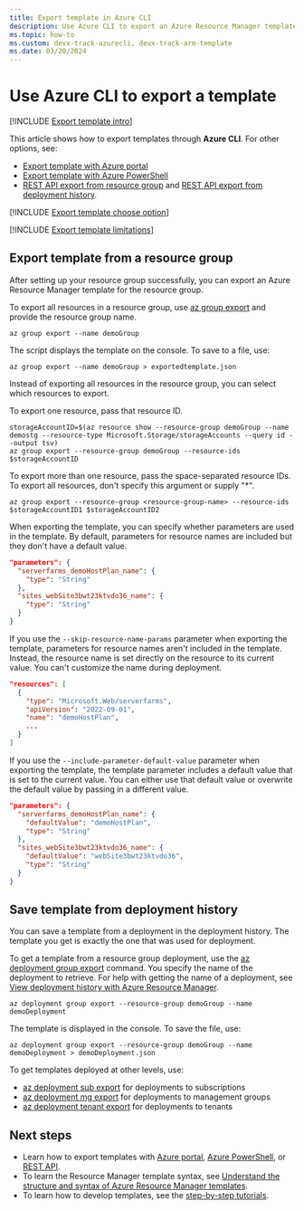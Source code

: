 ```yaml
---
title: Export template in Azure CLI
description: Use Azure CLI to export an Azure Resource Manager template from resources in your subscription.
ms.topic: how-to
ms.custom: devx-track-azurecli, devx-track-arm-template
ms.date: 03/20/2024
---
```


# Use Azure CLI to export a template

[!INCLUDE [Export template intro](../../../includes/resource-manager-export-template-intro.md)]

This article shows how to export templates through **Azure CLI**. For other options, see:

* [Export template with Azure portal](export-template-portal.md)
* [Export template with Azure PowerShell](export-template-powershell.md)
* [REST API export from resource group](/rest/api/resources/resourcegroups/exporttemplate) and [REST API export from deployment history](/rest/api/resources/deployments/export-template).

[!INCLUDE [Export template choose option](../../../includes/resource-manager-export-template-choose-option.md)]

[!INCLUDE [Export template limitations](../../../includes/resource-manager-export-template-limitations.md)]

## Export template from a resource group

After setting up your resource group successfully, you can export an Azure Resource Manager template for the resource group.

To export all resources in a resource group, use [az group export](/cli/azure/group#az-group-export) and provide the resource group name.

```azurecli-interactive
az group export --name demoGroup
```

The script displays the template on the console. To save to a file, use:

```azurecli-interactive
az group export --name demoGroup > exportedtemplate.json
```

Instead of exporting all resources in the resource group, you can select which resources to export.

To export one resource, pass that resource ID.

```azurecli-interactive
storageAccountID=$(az resource show --resource-group demoGroup --name demostg --resource-type Microsoft.Storage/storageAccounts --query id --output tsv)
az group export --resource-group demoGroup --resource-ids $storageAccountID
```

To export more than one resource, pass the space-separated resource IDs. To export all resources, don't specify this argument or supply "*".

```azurecli-interactive
az group export --resource-group <resource-group-name> --resource-ids $storageAccountID1 $storageAccountID2
```

When exporting the template, you can specify whether parameters are used in the template. By default, parameters for resource names are included but they don't have a default value.

```json
"parameters": {
  "serverfarms_demoHostPlan_name": {
    "type": "String"
  },
  "sites_webSite3bwt23ktvdo36_name": {
    "type": "String"
  }
}
```

If you use the `--skip-resource-name-params` parameter when exporting the template, parameters for resource names aren't included in the template. Instead, the resource name is set directly on the resource to its current value. You can't customize the name during deployment.

```json
"resources": [
  {
    "type": "Microsoft.Web/serverfarms",
    "apiVersion": "2022-09-01",
    "name": "demoHostPlan",
    ...
  }
]
```

If you use the `--include-parameter-default-value` parameter when exporting the template, the template parameter includes a default value that is set to the current value. You can either use that default value or overwrite the default value by passing in a different value.

```json
"parameters": {
  "serverfarms_demoHostPlan_name": {
    "defaultValue": "demoHostPlan",
    "type": "String"
  },
  "sites_webSite3bwt23ktvdo36_name": {
    "defaultValue": "webSite3bwt23ktvdo36",
    "type": "String"
  }
}
```

## Save template from deployment history

You can save a template from a deployment in the deployment history. The template you get is exactly the one that was used for deployment.

To get a template from a resource group deployment, use the [az deployment group export](/cli/azure/deployment/group#az-deployment-group-export) command. You specify the name of the deployment to retrieve. For help with getting the name of a deployment, see [View deployment history with Azure Resource Manager](deployment-history.md).

```azurecli-interactive
az deployment group export --resource-group demoGroup --name demoDeployment
```

The template is displayed in the console. To save the file, use:

```azurecli-interactive
az deployment group export --resource-group demoGroup --name demoDeployment > demoDeployment.json
```

To get templates deployed at other levels, use:

* [az deployment sub export](/cli/azure/deployment/sub#az-deployment-sub-export) for deployments to subscriptions
* [az deployment mg export](/cli/azure/deployment/mg#az-deployment-mg-export) for deployments to management groups
* [az deployment tenant export](/cli/azure/deployment/tenant#az-deployment-tenant-export) for deployments to tenants


## Next steps

- Learn how to export templates with [Azure portal](export-template-portal.md), [Azure PowerShell](export-template-powershell.md), or [REST API](/rest/api/resources/resourcegroups/exporttemplate).
- To learn the Resource Manager template syntax, see [Understand the structure and syntax of Azure Resource Manager templates](./syntax.md).
- To learn how to develop templates, see the [step-by-step tutorials](../index.yml).
